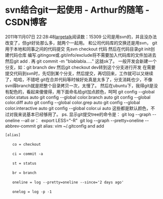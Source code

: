 # svn结合git一起使用 - Arthur的随笔 - CSDN博客
2011年11月07日 22:28:48[largetalk](https://me.csdn.net/largetalk)阅读数：15309
公司是用svn的，并且没办法改变了，但git好处那么多，就两个一起用。
和公司代码库的交换还是用svn， git用于本地和同事之间的代码提交
先svn checkout 代码
然后在代码目录git init创建代码仓库
编写.gitingore或.git/info/exclude将不需要加入代码库的文件加进去
然后git add .
再 git commit -m "blablabla....."
这就ok了。
一般开发会新建一个分支，如：git branch dev
然后git checkout dev转到这个分支进行开发
在需要提交代码到svn时，先切到某个分支，然后提交，再切回来，工作就可以又继续了，哈哈，不错吧
git在合并代码等时候好处真是太多了，分支消耗也少，不像svn得branch就是把整个目录拷贝一次，太慢了。
然后在ubuntu下，我得git是没有配色的，看起来傻傻得，用下面命名给git加点颜色，呵呵
git config --global color.status auto
git config --global color.branch auto
git config --global color.diff auto
git config --global color.grep auto
git config --global color.interactive auto
git config --global color.ui auto
这些都是默认颜色，不过对我来说基本已经够用了。
ps. 显示git提交tree的命令是：
git log --graph --oneline --all
or：
 export LESS="-R"
 git log --graph --pretty=oneline --abbrev-commit
git alias:
vim ~/.gitconfig and add
```
[alias]  
  
　　co = checkout  
  
　　ci = commit -a  
  
　　st = status  
  
　　br = branch  
  
　　oneline = log --pretty=oneline --since='2 days ago'  
  
　　onelog = log -p -1
```
